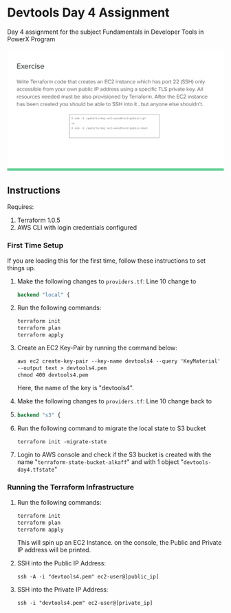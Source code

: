 # Devtools Day 4 Assignment

Day 4 assignment for the subject Fundamentals in Developer Tools in PowerX Program

![img](doc/Screenshot1.png)



## Instructions 

Requires: 

1. Terraform 1.0.5 
2. AWS CLI with login credentials configured 

### First Time Setup 

If you are loading this for the first time, follow these instructions to set things up. 

1. Make the following changes to `providers.tf`: 
   Line 10 change to

   ```terraform
   backend "local" {
   ```

2. Run the following commands: 

   ```shell
   terraform init
   terraform plan
   terraform apply
   ```

3. Create an EC2 Key-Pair by running the command below: 

   ```shell
   aws ec2 create-key-pair --key-name devtools4 --query 'KeyMaterial' --output text > devtools4.pem
   chmod 400 devtools4.pem
   ```

   Here, the name of the key is "devtools4". 

4. Make the following changes to `providers.tf`: 
   Line 10 change back to

5. ```terraform
   backend "s3" {
   ```

6. Run the following command to migrate the local state to S3 bucket

   ```shell
   terraform init -migrate-state
   ```

7. Login to AWS console and check if the S3 bucket is created with the name "`terraform-state-bucket-alkaff`" and with 1 object "`devtools-day4.tfstate`" 

### Running the Terraform Infrastructure 

1. Run the following commands: 

   ```shell
   terraform init
   terraform plan
   terraform apply
   ```

   This will spin up an EC2 Instance. on the console, the Public and Private IP address will be printed. 

2. SSH into the Public IP Address: 

   ```shell
   ssh -A -i "devtools4.pem" ec2-user@[public_ip]
   ```

3. SSH into the Private IP Address: 

   ```shell
   ssh -i "devtools4.pem" ec2-user@[private_ip]
   ```

